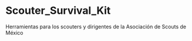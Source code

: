 # Scouter_Survival_Kit
Herramientas para los scouters y dirigentes de la Asociación de Scouts de México
